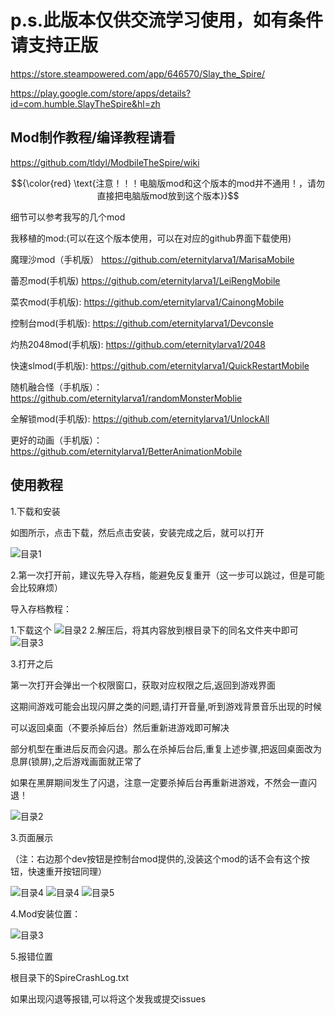# p.s.此版本仅供交流学习使用，如有条件请支持正版
https://store.steampowered.com/app/646570/Slay_the_Spire/

https://play.google.com/store/apps/details?id=com.humble.SlayTheSpire&hl=zh

## Mod制作教程/编译教程请看
https://github.com/tldyl/ModbileTheSpire/wiki

$${\color{red} \text{注意！！！电脑版mod和这个版本的mod并不通用！，请勿直接把电脑版mod放到这个版本}}$$

细节可以参考我写的几个mod

我移植的mod:(可以在这个版本使用，可以在对应的github界面下载使用)

魔理沙mod（手机版）
https://github.com/eternitylarva1/MarisaMobile

蕾忍mod(手机版)
https://github.com/eternitylarva1/LeiRengMobile

菜农mod(手机版):
https://github.com/eternitylarva1/CainongMobile

控制台mod(手机版):
https://github.com/eternitylarva1/Devconsle

灼热2048mod(手机版):
https://github.com/eternitylarva1/2048

快速slmod(手机版):
https://github.com/eternitylarva1/QuickRestartMobile

随机融合怪（手机版）：
https://github.com/eternitylarva1/randomMonsterMoblie

全解锁mod(手机版):
https://github.com/eternitylarva1/UnlockAll

更好的动画（手机版）：
https://github.com/eternitylarva1/BetterAnimationMobile

## 使用教程

1.下载和安装

如图所示，点击下载，然后点击安装，安装完成之后，就可以打开

![目录1](docs/images/5.jpg)

2.第一次打开前，建议先导入存档，能避免反复重开（这一步可以跳过，但是可能会比较麻烦）

导入存档教程：

1.下载这个
![目录2](docs/images/8.png)
2.解压后，将其内容放到根目录下的同名文件夹中即可
![目录3](docs/images/9.jpg)

3.打开之后

第一次打开会弹出一个权限窗口，获取对应权限之后,返回到游戏界面

这期间游戏可能会出现闪屏之类的问题,请打开音量,听到游戏背景音乐出现的时候

可以返回桌面（不要杀掉后台）然后重新进游戏即可解决

部分机型在重进后反而会闪退。那么在杀掉后台后,重复上述步骤,把返回桌面改为息屏(锁屏),之后游戏画面就正常了

如果在黑屏期间发生了闪退，注意一定要杀掉后台再重新进游戏，不然会一直闪退！



![目录2](docs/images/6.jpg)

3.页面展示

（注：右边那个dev按钮是控制台mod提供的,没装这个mod的话不会有这个按钮，快速重开按钮同理）


![目录4](docs/images/2.jpg)
![目录4](docs/images/3.jpg)
![目录5](docs/images/7.jpg)

4.Mod安装位置：

![目录3](docs/images/1.jpg)

5.报错位置

根目录下的SpireCrashLog.txt

如果出现闪退等报错,可以将这个发我或提交issues